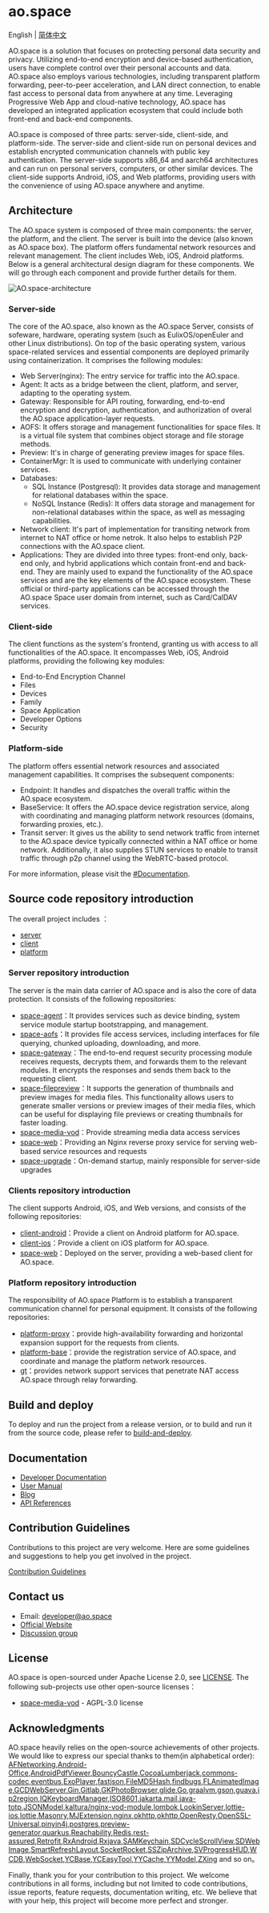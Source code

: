 # ao.space

English | [简体中文](./README_cn.md)

AO.space is a solution that focuses on protecting personal data security and privacy. Utilizing end-to-end encryption and device-based authentication, users have complete control over their personal accounts and data. AO.space also employs various technologies, including transparent platform forwarding, peer-to-peer acceleration, and LAN direct connection, to enable fast access to personal data from anywhere at any time. Leveraging Progressive Web App and cloud-native technology, AO.space has developed an integrated application ecosystem that could include both front-end and back-end components.

AO.space is composed of three parts: server-side, client-side, and platform-side. The server-side and client-side run on personal devices and establish encrypted communication channels with public key authentication. The server-side supports x86_64 and aarch64 architectures and can run on personal servers, computers, or other similar devices. The client-side supports Android, iOS, and Web platforms, providing users with the convenience of using AO.space anywhere and anytime.

## Architecture

The AO.space system is composed of three main components: the server, the platform, and the client. The server is built into the device (also known as AO.space box). The platform offers fundamental network resources and relevant management. The client includes Web, iOS, Android platforms. Below is a general architectural design diagram for these components. We will go through each component and provide further details for them.

![AO.space-architecture](./assets/architecture.png)

### Server-side

The core of the AO.space, also known as the AO.space Server, consists of sofeware, hardware, operating system (such as EulixOS/openEuler and other Linux distributions). On top of the basic operating system, various space-related services and essential components are deployed primarily using containerization. It comprises the following modules:

- Web Server(nginx): The entry service for traffic into the AO.space.
- Agent: It acts as a bridge between the client, platform, and server, adapting to the operating system.
- Gateway: Responsible for API routing, forwarding, end-to-end encryption and decryption, authentication, and authorization of overal the AO.space application-layer requests.
- AOFS: It offers storage and management functionalities for space files. It is a virtual file system that combines object storage and file storage methods.
- Preview: It's in charge of generating preview images for space files.
- ContainerMgr: It is used to communicate with underlying container services.
- Databases:
  - SQL Instance (Postgresql): It provides data storage and management for relational databases within the space.
  - NoSQL Instance (Redis): It offers data storage and management for non-relational databases within the space, as well as messaging capabilities.
- Network client: It's part of implementation for transiting network from internet to NAT office or home netrok. It also helps to establish P2P connections with the AO.space client.
- Applications: They are divided into three types: front-end only, back-end only, and hybrid applications which contain front-end and back-end. They are mainly used to expand the functionality of the AO.space services and are the key elements of the AO.space ecosystem. These official or third-party applications can be accessed through the AO.space Space user domain from internet, such as Card/CalDAV services.

### Client-side

The client functions as the system's frontend, granting us with access to all functionalities of the AO.space. It encompasses Web, iOS, Android platforms, providing the following key modules:

- End-to-End Encryption Channel
- Files
- Devices
- Family
- Space Application
- Developer Options
- Security

### Platform-side

The platform offers essential network resources and associated management capabilities. It comprises the subsequent components:

- Endpoint: It handles and dispatches the overall traffic within the AO.space ecosystem.
- BaseService: It offers the AO.space device registration service, along with coordinating and managing platform network resources (domains, forwarding proxies, etc.).
- Transit server: It gives us the ability to send network traffic from internet to the AO.space device typically connected within a NAT office or home network. Additionally, it also supplies STUN services to enable to transit traffic through p2p channel using the WebRTC-based protocol.

For more information, please visit the [#Documentation](#documentation).

## Source code repository introduction

The overall project includes ：

- [server](./server/)
- [client](./client/)
- [platform](./platform/)

### Server repository introduction

The server is the main data carrier of AO.space and is also the core of data protection. It consists of the following repositories:
  
- [space-agent](https://github.com/ao-space/space-agent)：It provides services such as device binding, system service module startup bootstrapping, and management.
- [space-aofs](https://github.com/ao-space/space-aofs)：It provides file access services, including interfaces for file querying, chunked uploading, downloading, and more.
- [space-gateway](https://github.com/ao-space/space-gateway)：The end-to-end request security processing module receives requests, decrypts them, and forwards them to the relevant modules. It encrypts the responses and sends them back to the requesting client.
- [space-filepreview](https://github.com/ao-space/space-filepreview)：It supports the generation of thumbnails and preview images for media files. This functionality allows users to generate smaller versions or preview images of their media files, which can be useful for displaying file previews or creating thumbnails for faster loading.
- [space-media-vod](https://github.com/ao-space/space-media-vod)：Provide streaming media data access services
- [space-web](https://github.com/ao-space/space-web)：Providing an Nginx reverse proxy service for serving web-based service resources and requests
- [space-upgrade](https://github.com/ao-space/space-upgrade)：On-demand startup, mainly responsible for server-side upgrades

### Clients repository introduction

The client supports Android, iOS, and Web versions, and consists of the following repositories:

- [client-android](https://github.com/ao-space/client-android)：Provide a client on Android platform for AO.space.
- [client-ios](https://github.com/ao-space/client-ios)：Provide a client on iOS platform for AO.space.
- [space-web](https://github.com/ao-space/space-web)：Deployed on the server, providing a web-based client for AO.space.

### Platform repository introduction

The responsibility of AO.space Platform is to establish a transparent communication channel for personal equipment. It consists of the following repositories:

- [platform-proxy](https://github.com/ao-space/platform-proxy)：provide high-availability forwarding and horizontal expansion support for the requests from clients.
- [platform-base](https://github.com/ao-space/platform-base)：provide the registration service of AO.space, and coordinate and manage the platform network resources.
- [gt](https://github.com/ao-space/gt)：provides network support services that penetrate NAT access AO.space through relay forwarding.

## Build and deploy

To deploy and run the project from a release version, or to build and run it from the source code, please refer to [build-and-deploy](./docs/en/build-and-deploy.md).

## Documentation

- [Developer Documentation](https://ao.space/en/docs)
- [User Manual](https://ao.space/en/support/help)
- [Blog](https://ao.space/en/blog)
- [API References](https://github.com/ao-space/api-doc)

## Contribution Guidelines

Contributions to this project are very welcome. Here are some guidelines and suggestions to help you get involved in the project.

[Contribution Guidelines](./docs/en/contribution-guidelines.md)

## Contact us

- Email: <developer@ao.space>
- [Official Website](https://ao.space)
- [Discussion group](https://slack.ao.space)

## License

AO.space is open-sourced under Apache License 2.0, see [LICENSE](./LICENSE). The following sub-projects use other open-source licenses：

- [space-media-vod](https://github.com/ao-space/space-media-vod) -  AGPL-3.0 license

## Acknowledgments

AO.space heavily relies on the open-source achievements of other projects. We would like to express our special thanks to them(in alphabetical order):
[AFNetworking](https://github.com/AFNetworking/AFNetworking),[Android-Office](https://github.com/zjtone/Android-Office),[AndroidPdfViewer](https://github.com/barteksc/AndroidPdfViewer),[BouncyCastle](https://github.com/bcgit/bc-java),[CocoaLumberjack](https://github.com/CocoaLumberjack/CocoaLumberjack),[commons-codec](https://commons.apache.org/proper/commons-codec/),[eventbus](https://github.com/greenrobot/EventBus),[ExoPlayer](https://github.com/google/ExoPlayer),[fastjson](https://github.com/alibaba/fastjson),[FileMD5Hash](https://github.com/JoeKun/FileMD5Hash),[findbugs](https://findbugs.sourceforge.net/),[FLAnimatedImage](https://github.com/Flipboard/FLAnimatedImage),[GCDWebServer](https://github.com/swisspol/GCDWebServer),[Gin](https://github.com/gin-gonic/gin),[Gitlab](https://about.gitlab.com/),[GKPhotoBrowser](https://github.com/QuintGao/GKPhotoBrowser),[glide](https://github.com/bumptech/glide),[Go](https://github.com/golang/go),[graalvm](https://github.com/graalvm),[gson](https://github.com/google/gson),[guava](https://github.com/google/guava),[ip2region](https://github.com/lionsoul2014/ip2region),[IQKeyboardManager](https://github.com/hackiftekhar/IQKeyboardManager),[ISO8601](https://github.com/erlsci/iso8601),[jakarta.mail](https://github.com/jakartaee/mail-api),[java-totp](https://github.com/samdjstevens/java-totp),[JSONModel](https://github.com/jsonmodel/jsonmodel),[kaltura/nginx-vod-module](https://github.com/kaltura/nginx-vod-module),[lombok](https://github.com/projectlombok/lombok),[LookinServer](https://github.com/QMUI/LookinServer),[lottie-ios](https://github.com/airbnb/lottie-ios),[lottie](https://github.com/airbnb/lottie-android),[Masonry](https://github.com/SnapKit/Masonry),[MJExtension](https://github.com/CoderMJLee/MJExtension),[nginx](http://nginx.org),[okhttp](https://github.com/square/okhttp),[okhttp](https://github.com/square/okhttp),[OpenResty](https://github.com/openresty/),[OpenSSL-Universal](https://github.com/cute/OpenSSL-Universal),[pinyin4j](https://github.com/belerweb/pinyin4j),[postgres](https://github.com/postgres/postgres),[preview-generator](https://github.com/algoo/preview-generator),[quarkus](https://github.com/quarkusio/quarkus),[Reachability](https://github.com/tonymillion/Reachability),[Redis](https://redis.io/),[rest-assured](https://github.com/rest-assured/rest-assured),[Retrofit](https://github.com/square/retrofit),[RxAndroid](https://github.com/ReactiveX/RxAndroid),[Rxjava](https://github.com/ReactiveX/RxJava),[SAMKeychain](https://github.com/soffes/SAMKeychain),[SDCycleScrollView](https://github.com/gsdios/SDCycleScrollView),[SDWebImage](https://github.com/SDWebImage/SDWebImage),[SmartRefreshLayout](https://github.com/scwang90/SmartRefreshLayout),[SocketRocket](https://github.com/facebookincubator/SocketRocket),[SSZipArchive](https://github.com/wuhaiwei/SSZipArchive),[SVProgressHUD](https://github.com/SVProgressHUD/SVProgressHUD),[WCDB](https://github.com/Tencent/wcdb),[WebSocket](https://github.com/TooTallNate/Java-WebSocket),[YCBase](https://github.com/ungacy/YCBase),[YCEasyTool](https://github.com/ungacy/YCEasyTool),[YYCache](https://github.com/ibireme/YYCache),[YYModel](https://github.com/ibireme/YYModel),[ZXing](https://github.com/zxing/zxing) and so on。

Finally, thank you for your contribution to this project. We welcome contributions in all forms, including but not limited to code contributions, issue reports, feature requests, documentation writing, etc. We believe that with your help, this project will become more perfect and stronger.
